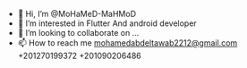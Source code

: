 - 👋 Hi, I’m @MoHaMeD-MaHMoD
- 👀 I’m interested in Flutter And android developer
- 💞️ I’m looking to collaborate on ...
- 📫 How to reach me mohamedabdeltawab2212@gmail.com    +201270199372  +201090206486

<!---
MoHaMeD-MaHMoD/MoHaMeD-MaHMoD is a ✨ special ✨ repository because its `README.md` (this file) appears on your GitHub profile.
You can click the Preview link to take a look at your changes.
--->
